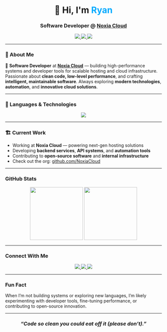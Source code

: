 <h1 align="center">👋 Hi, I'm <span style="color:#00aaff;">Ryan</span></h1>
<h3 align="center">Software Developer @ <a href="https://noxia.cloud" target="_blank">Noxia Cloud</a></h3>

<p align="center">
  <a href="https://github.com/NoxiaCloud">
    <img src="https://img.shields.io/badge/Noxia_Cloud-%2300aaff.svg?style=for-the-badge&logo=cloudflare&logoColor=white" />
  </a>
  <a href="mailto:Ryan.Wylie@noxia.cloud">
    <img src="https://img.shields.io/badge/Contact%20Me-0078D4?style=for-the-badge&logo=gmail&logoColor=white" />
  </a>
  <a href="https://github.com/ryan-wylie">
    <img src="https://img.shields.io/github/followers/ryanwylie?label=Follow&style=for-the-badge" />
  </a>
</p>

---

### 🧠 About Me

💼 **Software Developer** at [**Noxia Cloud**](https://noxia.cloud) — building high-performance systems and developer tools for scalable hosting and cloud infrastructure.
Passionate about **clean code, low-level performance**, and crafting **intelligent, maintainable software**. Always exploring **modern technologies**, **automation**, 
and **innovative cloud solutions**.

---

### 🧩 Languages & Technologies

<p align="center">
  <img src="https://skillicons.dev/icons?i=python,lua,js,ts,html,css,cpp,cs,c,rust,bash,git,docker,linux,vscode,react,nodejs" />
</p>

---

### 🏗️ Current Work

-  Working at **Noxia Cloud** — powering next-gen hosting solutions  
-  Developing **backend services**, **API systems**, and **automation tools**  
-  Contributing to **open-source software** and **internal infrastructure**  
-  Check out the org: [github.com/NoxiaCloud](https://github.com/NoxiaCloud)

---

### GitHub Stats

<p align="center">
  <img height="170em" src="https://github-readme-stats.vercel.app/api?username=ryan-wylie&show_icons=true&theme=github_dark&hide_border=true&include_all_commits=true" />
  <img height="170em" src="https://github-readme-stats.vercel.app/api/top-langs/?username=ryan-wylie&layout=compact&theme=github_dark&hide_border=true" />
</p>

---

### Connect With Me

<p align="center">
  <a href="https://noxia.cloud" target="_blank">
    <img src="https://img.shields.io/badge/Website-0A66C2?style=for-the-badge&logo=Google-chrome&logoColor=white" />
  </a>
  <a href="https://github.com/ryan-wylie" target="_blank">
    <img src="https://img.shields.io/badge/GitHub-171515?style=for-the-badge&logo=github&logoColor=white" />
  </a>
  <a href="mailto:Ryan.Wylie@noxia.cloud" target="_blank">
    <img src="https://img.shields.io/badge/Email-0078D4?style=for-the-badge&logo=gmail&logoColor=white" />
  </a>
</p>

---

### Fun Fact
When I’m not building systems or exploring new languages, I’m likely experimenting with developer tools, fine-tuning performance, or contributing to open-source innovation.

---

<h3 align="center"><i>“Code so clean you could eat off it (please don’t).”</i></h3>

